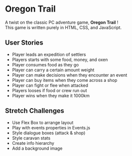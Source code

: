 # Oregon Trail 
A twist on the classic PC adventure game, **Oregon Trail** !<br>
This game is written purely in HTML, CSS, and JavaScript. 

## User Stories 
- Player leads an expedition of settlers
- Players starts with some food, money, and oxen
- Player consumes food as they go 
- Player can carry a certain amount weight 
- Player can make decisions when they encounter an event 
- Player can buy items when they come across a shop 
- Player can fight or flee when attacked 
- Players looses if food or crew run out
- Player wins when they make it 1000km 

## Stretch Challenges 
- Use Flex Box to arrange layout 
- Play with events properties in Events.js 
- Style dialogue boxes (attack & shop)
- Style caravan stats 
- Create info hierarchy 
- Add a background image 
